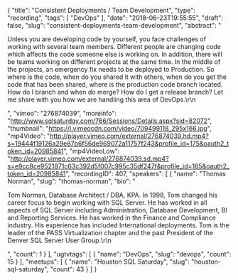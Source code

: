 {
  "title": "Consistent Deployments / Team Development",
  "type": "recording",
  "tags": [
    "DevOps"
  ],
  "date": "2018-06-23T19:55:55",
  "draft": false,
  "slug": "consistent-deployments-team-development",
  "abstract": "<p>Unless you are developing code by yourself, you face challenges of working with several team members. Different people are changing code which affects the code someone else is working on. In addition, there will be teams working on different projects at the same time.  In the middle of the projects, an emergency fix needs to be deployed to Production. So where is the code, when do you shared it with others, when do you get the code that has been shared, where is the production code branch located.  How do I branch and when do merge? How do I get a release branch? Let me share with you how we are handling this area of DevOps.\r\n</p>",
  "vimeo": "276874039",
  "moreinfo": "http://www.sqlsaturday.com/766/Sessions/Details.aspx?sid=82072",
  "thumbnail": "https://i.vimeocdn.com/video/709499118_295x166.jpg",
  "mp4Video": "http://player.vimeo.com/external/276874039.hd.mp4?s=19444f19126a29e87b6f56de969072a11757f243&profile_id=175&oauth2_token_id=20985841",
  "mp4VideoLow": "http://player.vimeo.com/external/276874039.sd.mp4?s=e9cc8ce9521871c63c392d5f007c995c35df247f&profile_id=165&oauth2_token_id=20985841",
  "recordingID": 407,
  "speakers": [
    {
      "name": "Thomas Norman",
      "slug": "thomas-norman",
      "bio": "<p>Tom Norman, Database Architect / DBA, KPA. In 1998, Tom changed his career focus to begin working with SQL Server. He has worked in all aspects of SQL Server including Administration, Database Development, BI and Reporting Services. He has worked in the Finance and Compliance industry.  His experience has included International deployments. Tom is the leader of the PASS Virtualization chapter and the past President of the Denver SQL Server User Group.\r\n</p>",
      "count": 1
    }
  ],
  "ugtvtags": [
    {
      "name": "DevOps",
      "slug": "devops",
      "count": 15
    }
  ],
  "meetups": [
    {
      "name": "Houston SQL Saturday",
      "slug": "houston-sql-saturday",
      "count": 43
    }
  ]
}